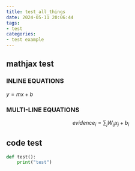 ```yaml
---
title: test_all_things
date: 2024-05-11 20:06:44
tags: 
- test
categories:
- test example
---
```


## mathjax test

### INLINE EQUATIONS

$y = mx + b$

### MULTI-LINE EQUATIONS

$$ evidence_{i}=\sum_{j}W_{ij}x_{j}+b_{i} $$

## code test

```python
def test():
    print("test")
```
